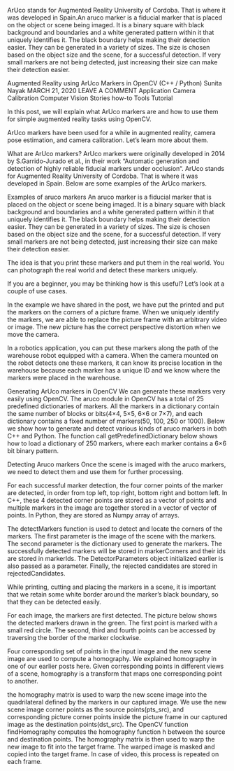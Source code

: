 ArUco stands for Augmented Reality University of Cordoba. That is where it was developed in Spain.An aruco marker is a fiducial marker that is placed on the object or scene being imaged. It is a binary square with black background and boundaries and a white generated pattern within it that uniquely identifies it. The black boundary helps making their detection easier. They can be generated in a variety of sizes. The size is chosen based on the object size and the scene, for a successful detection. If very small markers are not being detected, just increasing their size can make their detection easier.

Augmented Reality using ArUco Markers in OpenCV (C++ / Python)
Sunita Nayak
MARCH 21, 2020 LEAVE A COMMENT
Application Camera Calibration Computer Vision Stories how-to Tools Tutorial

In this post, we will explain what ArUco markers are and how to use them for simple augmented reality tasks using OpenCV.

ArUco markers have been used for a while in augmented reality, camera pose estimation, and camera calibration. Let’s learn more about them.

What are ArUco markers?
ArUco markers were originally developed in 2014 by S.Garrido-Jurado et al., in their work “Automatic generation and detection of highly reliable fiducial markers under occlusion“. ArUco stands for Augmented Reality University of Cordoba. That is where it was developed in Spain. Below are some examples of the ArUco markers.

Examples of aruco markers
An aruco marker is a fiducial marker that is placed on the object or scene being imaged. It is a binary square with black background and boundaries and a white generated pattern within it that uniquely identifies it. The black boundary helps making their detection easier. They can be generated in a variety of sizes. The size is chosen based on the object size and the scene, for a successful detection. If very small markers are not being detected, just increasing their size can make their detection easier.

The idea is that you print these markers and put them in the real world. You can photograph the real world and detect these markers uniquely.

If you are a beginner, you may be thinking how is this useful? Let’s look at a couple of use cases.

In the example we have shared in the post, we have put the printed and put the markers on the corners of a picture frame. When we uniquely identify the markers, we are able to replace the picture frame with an arbitrary video or image. The new picture has the correct perspective distortion when we move the camera.

In a robotics application, you can put these markers along the path of the warehouse robot equipped with a camera. When the camera mounted on the robot detects one these markers, it can know its precise location in the warehouse because each marker has a unique ID and we know where the markers were placed in the warehouse.

Generating ArUco markers in OpenCV
We can generate these markers very easily using OpenCV. The aruco module in OpenCV has a total of 25 predefined dictionaries of markers. All the markers in a dictionary contain the same number of blocks or bits(4×4, 5×5, 6×6 or 7×7), and each dictionary contains a fixed number of markers(50, 100, 250 or 1000). Below we show how to generate and detect various kinds of aruco markers in both C++ and Python.
The function call getPredefinedDictionary below shows how to load a dictionary of 250 markers, where each marker contains a 6×6 bit binary pattern.

Detecting Aruco markers
Once the scene is imaged with the aruco markers, we need to detect them and use them for further processing.

For each successful marker detection, the four corner points of the marker are detected, in order from top left, top right, bottom right and bottom left. In C++, these 4 detected corner points are stored as a vector of points and multiple markers in the image are together stored in a vector of vector of points. In Python, they are stored as Numpy array of arrays.

The detectMarkers function is used to detect and locate the corners of the markers. The first parameter is the image of the scene with the markers. The second parameter is the dictionary used to generate the markers. The successfully detected markers will be stored in markerCorners and their ids are stored in markerIds. The DetectorParameters object initialized earlier is also passed as a parameter. Finally, the rejected candidates are stored in rejectedCandidates.

While printing, cutting and placing the markers in a scene, it is important that we retain some white border around the marker’s black boundary, so that they can be detected easily.

For each image, the markers are first detected. The picture below shows the detected markers drawn in the green. The first point is marked with a small red circle. The second, third and fourth points can be accessed by traversing the border of the marker clockwise.

Four corresponding set of points in the input image and the new scene image are used to compute a homography. We explained homography in one of our earlier posts here. Given corresponding points in different views of a scene, homography is a transform that maps one corresponding point to another.

the homography matrix is used to warp the new scene image into the quadrilateral defined by the markers in our captured image.
We use the new scene image corner points as the source points(pts_src), and corresponding picture corner points inside the picture frame in our captured image as the destination points(dst_src). The OpenCV function findHomography computes the homography function h between the source and destination points. The homography matrix is then used to warp the new image to fit into the target frame. The warped image is masked and copied into the target frame. In case of video, this process is repeated on each frame.
